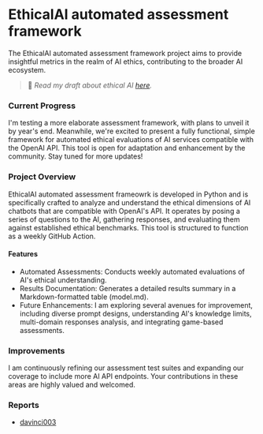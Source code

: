 # EthicalAI automated assessment framework

The EthicalAI automated assessment framework project aims to provide insightful metrics in the realm of AI ethics, contributing to the broader AI ecosystem.

> 📘 _Read my draft about ethical AI [here](https://github.com/fabriziosalmi/You-Know-What-AI-Mean?tab=readme-ov-file#you-know-what-ai-mean)._

### Current Progress
I'm testing a more elaborate assessment framework, with plans to unveil it by year's end. Meanwhile, we're excited to present a fully functional, simple framework for automated ethical evaluations of AI services compatible with the OpenAI API. This tool is open for adaptation and enhancement by the community. Stay tuned for more updates!

### Project Overview
EthicalAI automated assessment frameowrk is developed in Python and is specifically crafted to analyze and understand the ethical dimensions of AI chatbots that are compatible with OpenAI's API. It operates by posing a series of questions to the AI, gathering responses, and evaluating them against established ethical benchmarks. This tool is structured to function as a weekly GitHub Action.

#### Features

- Automated Assessments: Conducts weekly automated evaluations of AI's ethical understanding.
- Results Documentation: Generates a detailed results summary in a Markdown-formatted table (model.md).
- Future Enhancements: I am exploring several avenues for improvement, including diverse prompt designs, understanding AI's knowledge limits, multi-domain responses analysis, and integrating game-based assessments.

### Improvements
I am continuously refining our assessment test suites and expanding our coverage to include more AI API endpoints. Your contributions in these areas are highly valued and welcomed.

### Reports
- [davinci003](https://github.com/fabriziosalmi/AI-automated-assessment/blob/main/davinci003.md)
